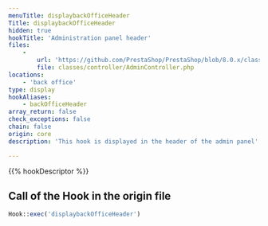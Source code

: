 ```yaml
---
menuTitle: displaybackOfficeHeader
Title: displaybackOfficeHeader
hidden: true
hookTitle: 'Administration panel header'
files:
    -
        url: 'https://github.com/PrestaShop/PrestaShop/blob/8.0.x/classes/controller/AdminController.php'
        file: classes/controller/AdminController.php
locations:
    - 'back office'
type: display
hookAliases:
    - backOfficeHeader
array_return: false
check_exceptions: false
chain: false
origin: core
description: 'This hook is displayed in the header of the admin panel'

---
```


{{% hookDescriptor %}}

## Call of the Hook in the origin file

```php
Hook::exec('displaybackOfficeHeader')
```

